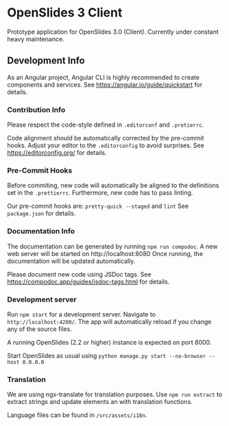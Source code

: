 # OpenSlides 3 Client

Prototype application for OpenSlides 3.0 (Client).
Currently under constant heavy maintenance.

## Development Info

As an Angular project, Angular CLI is highly recommended to create components and services.
See https://angular.io/guide/quickstart for details.

### Contribution Info

Please respect the code-style defined in `.editorconf` and `.pretierrc`.

Code alignment should be automatically corrected by the pre-commit hooks.
Adjust your editor to the `.editorconfig` to avoid surprises.
See https://editorconfig.org/ for details.

### Pre-Commit Hooks

Before commiting, new code will automatically be aligned to the definitions set in the
`.prettierrc`.
Furthermore, new code has to pass linting.

Our pre-commit hooks are:
`pretty-quick --staged` and `lint`
See `package.json` for details.

### Documentation Info

The documentation can be generated by running `npm run compodoc`.
A new web server will be started on http://localhost:8080
Once running, the documentation will be updated automatically.

Please document new code using JSDoc tags.
See https://compodoc.app/guides/jsdoc-tags.html for details.

### Development server

Run `npm start` for a development server. Navigate to `http://localhost:4200/`.
The app will automatically reload if you change any of the source files.

A running OpenSlides (2.2 or higher) instance is expected on port 8000.

Start OpenSlides as usual using
`python manage.py start --no-browser --host 0.0.0.0`

### Translation

We are using ngx-translate for translation purposes.
Use `npm run extract` to extract strings and update elements an with translation functions.

Language files can be found in `/src/assets/i18n`.
